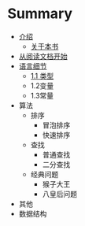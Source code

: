 # Summary

* [介绍](README.md)
   * [关于本书](about.md)
* [从阅读文档开始](chapter1.md)
* [语言细节](1_yu_yan_xi_jie.md)
   * [1.1 类型](1_1_lei_xing.md)
   * 1.2变量
   * 1.3常量
* 算法
   * 排序
       * 冒泡排序
       * 快速排序
   * 查找
       * 普通查找
       * 二分查找
   * 经典问题
       * 猴子大王
       * 八皇后问题
* 其他
* 数据结构

